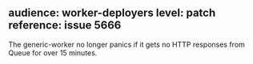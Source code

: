 audience: worker-deployers
level: patch
reference: issue 5666
---
The generic-worker no longer panics if it gets no HTTP responses from Queue for over 15 minutes.
